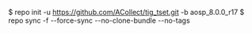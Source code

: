 $ repo init -u https://github.com/ACollect/tig_tset.git -b aosp_8.0.0_r17
$ repo sync -f --force-sync --no-clone-bundle --no-tags